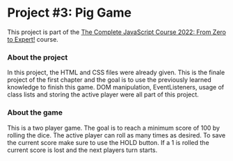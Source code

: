 # Project #3: Pig Game

This project is part of the [The Complete JavaScript Course 2022: From Zero to Expert!](https://www.udemy.com/course/the-complete-javascript-course/?utm_campaign=website1010&utm_medium=website1010&utm_source=mycoupon) course.

### About the project

In this project, the HTML and CSS files were already given. This is the finale project of the first chapter and the goal is to use the previously learned knowledge to finish this game. DOM manipulation, EventListeners, usage of class lists and storing the active player were all part of this project.

### About the game

This is a two player game. The goal is to reach a minimum score of 100 by rolling the dice. The active player can roll as many times as desired. To save the current score make sure to use the HOLD button. If a 1 is rolled the current score is lost and the next players turn starts.

